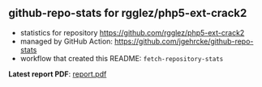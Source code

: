 ## github-repo-stats for rgglez/php5-ext-crack2

- statistics for repository https://github.com/rgglez/php5-ext-crack2
- managed by GitHub Action: https://github.com/jgehrcke/github-repo-stats
- workflow that created this README: `fetch-repository-stats`

**Latest report PDF**: [report.pdf](https://github.com/rgglez/rgglez/raw/github-repo-stats/rgglez/php5-ext-crack2/latest-report/report.pdf)

